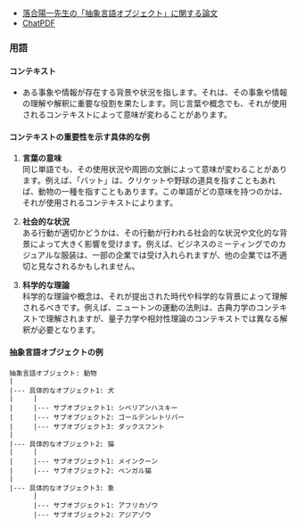 - [落合陽一先生の「抽象言語オブジェクト」に関する論文](https://arxiv.org/abs/2304.04498)
- [ChatPDF](https://www.chatpdf.com/) 
### 用語
#### コンテキスト
- ある事象や情報が存在する背景や状況を指します。それは、その事象や情報の理解や解釈に重要な役割を果たします。同じ言葉や概念でも、それが使用されるコンテキストによって意味が変わることがあります。
#### コンテキストの重要性を示す具体的な例
1. **言葉の意味**  
同じ単語でも、その使用状況や周囲の文脈によって意味が変わることがあります。例えば、「バット」は、クリケットや野球の道具を指すこともあれば、動物の一種を指すこともあります。この単語がどの意味を持つのかは、それが使用されるコンテキストによります。

2. **社会的な状況**  
ある行動が適切かどうかは、その行動が行われる社会的な状況や文化的な背景によって大きく影響を受けます。例えば、ビジネスのミーティングでのカジュアルな服装は、一部の企業では受け入れられますが、他の企業では不適切と見なされるかもしれません。

3. **科学的な理論**  
科学的な理論や概念は、それが提出された時代や科学的な背景によって理解されるべきです。例えば、ニュートンの運動の法則は、古典力学のコンテキストで理解されますが、量子力学や相対性理論のコンテキストでは異なる解釈が必要となります。

#### 抽象言語オブジェクトの例
```
抽象言語オブジェクト: 動物
|
|--- 具体的なオブジェクト1: 犬
|     |
|     |--- サブオブジェクト1: シベリアンハスキー
|     |--- サブオブジェクト2: ゴールデンレトリバー
|     |--- サブオブジェクト3: ダックスフント
|
|--- 具体的なオブジェクト2: 猫
|     |
|     |--- サブオブジェクト1: メインクーン
|     |--- サブオブジェクト2: ベンガル猫
|
|--- 具体的なオブジェクト3: 象
      |
      |--- サブオブジェクト1: アフリカゾウ
      |--- サブオブジェクト2: アジアゾウ
```

